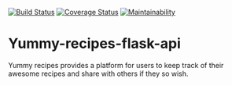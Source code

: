 [![Build Status](https://travis-ci.org/Sylvance/yummy-recipes-flask-api.svg?branch=develop)](https://travis-ci.org/Sylvance/yummy-recipes-flask-api)
[![Coverage Status](https://coveralls.io/repos/github/Sylvance/yummy-recipes-flask-api/badge.svg)](https://coveralls.io/github/Sylvance/yummy-recipes-flask-api)
[![Maintainability](https://api.codeclimate.com/v1/badges/6fda6d4cd5b71288f2b3/maintainability)](https://codeclimate.com/github/Sylvance/yummy-recipes-flask-api/maintainability)
# Yummy-recipes-flask-api
Yummy recipes provides a platform for users to keep track of their awesome recipes and share with others if they so wish.
